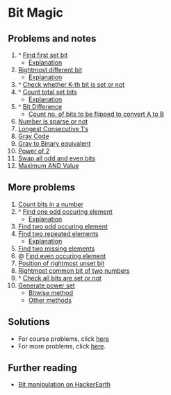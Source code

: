 # Bit Magic
## Problems and notes
1. ^ [Find first set bit](https://practice.geeksforgeeks.org/problems/find-first-set-bit/0)
    - [Explanation](https://www.geeksforgeeks.org/position-of-rightmost-set-bit/)
2. [Rightmost different bit](https://practice.geeksforgeeks.org/problems/rightmost-different-bit/0)
    - [Explanation](https://www.geeksforgeeks.org/position-rightmost-different-bit/)
3. ^ [Check whether K-th bit is set or not](https://practice.geeksforgeeks.org/problems/check-whether-k-th-bit-is-set-or-not/1)
4. ^ [Count total set bits](https://practice.geeksforgeeks.org/problems/set-bits/0)
    - [Explanation](https://www.geeksforgeeks.org/count-set-bits-in-an-integer/)
5. ^ [Bit Difference](https://practice.geeksforgeeks.org/problems/bit-difference/0)
    - [Count no. of bits to be flipped to convert A to B](https://www.geeksforgeeks.org/count-number-of-bits-to-be-flipped-to-convert-a-to-b/)
6. [Number is sparse or not](https://practice.geeksforgeeks.org/problems/number-is-sparse-or-not/1)
7. [Longest Consecutive 1's](https://practice.geeksforgeeks.org/problems/longest-consecutive-1s/1)
8. [Gray Code](https://practice.geeksforgeeks.org/problems/gray-code/1)
9. [Gray to Binary equivalent](https://practice.geeksforgeeks.org/problems/gray-to-binary-equivalent/1)
10. [Power of 2](https://practice.geeksforgeeks.org/problems/power-of-2/1)
11. [Swap all odd and even bits](https://practice.geeksforgeeks.org/problems/swap-all-odd-and-even-bits/1)
12. [Maximum AND Value](https://practice.geeksforgeeks.org/problems/maximum-and-value/1)

## More problems
1. [Count bits in a number](https://www.geeksforgeeks.org/count-total-bits-number/)
2. ^ [Find one odd occuring element](https://practice.geeksforgeeks.org/problems/find-the-odd-occurence/0)
    - [Explanation](https://www.geeksforgeeks.org/find-the-number-occurring-odd-number-of-times/)
3. [Find two odd occuring element](https://www.geeksforgeeks.org/two-odd-occurring-elements-array-occur-even-times/)
4. [Find two repeated elements](https://practice.geeksforgeeks.org/problems/two-repeated-elements/0)
    - [Explanation](https://www.geeksforgeeks.org/find-the-two-repeating-elements-in-a-given-array/)
5. [Find two missing elements](https://www.geeksforgeeks.org/find-two-missing-numbers-set-2-xor-based-solution/)
6. @ [Find even occuring element](https://practice.geeksforgeeks.org/problems/even-occurring-elements/0)
7. [Position of rightmost unset bit](https://www.geeksforgeeks.org/get-position-rightmost-unset-bit/)
8. [Rightmost common bit of two numbers](https://www.geeksforgeeks.org/position-rightmost-common-bit-two-numbers/)
9. ^ [Check all bits are set or not](https://practice.geeksforgeeks.org/problems/check-set-bits/0)
10. [Generate power set](https://practice.geeksforgeeks.org/problems/power-set/0)
    - [Bitwise method](https://www.geeksforgeeks.org/power-set/)
    - [Other methods](https://www.geeksforgeeks.org/recursive-program-to-generate-power-set/)

## Solutions
- For course problems, click [here](https://github.com/thecoducer/GeeksForGeeks_DSA_Course_Solutions/blob/master/Bit_Magic)
- For more problems, click [here](https://github.com/thecoducer/GeeksForGeeks_DSA_Course_Solutions/tree/master/Bit_Magic/More).

## Further reading
- [Bit manipulation on HackerEarth](https://www.hackerearth.com/practice/notes/bit-manipulation/)